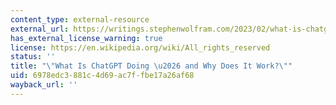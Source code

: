 ```yaml
---
content_type: external-resource
external_url: https://writings.stephenwolfram.com/2023/02/what-is-chatgpt-doing-and-why-does-it-work/
has_external_license_warning: true
license: https://en.wikipedia.org/wiki/All_rights_reserved
status: ''
title: "\"What Is ChatGPT Doing \u2026 and Why Does It Work?\""
uid: 6978edc3-881c-4d69-ac7f-fbe17a26af68
wayback_url: ''
---
```

